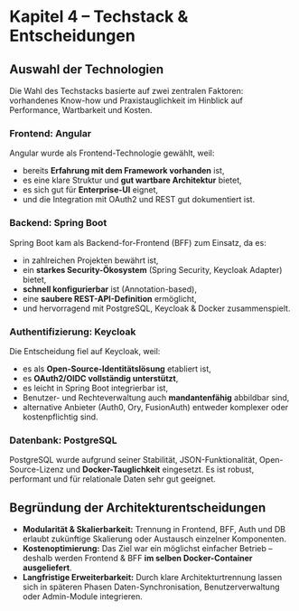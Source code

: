 # Kapitel 4 – Techstack & Entscheidungen

## Auswahl der Technologien

Die Wahl des Techstacks basierte auf zwei zentralen Faktoren: vorhandenes Know-how und Praxistauglichkeit im Hinblick auf Performance, Wartbarkeit und Kosten.

### Frontend: Angular
Angular wurde als Frontend-Technologie gewählt, weil:
- bereits **Erfahrung mit dem Framework vorhanden** ist,
- es eine klare Struktur und **gut wartbare Architektur** bietet,
- es sich gut für **Enterprise-UI** eignet,
- und die Integration mit OAuth2 und REST gut dokumentiert ist.

### Backend: Spring Boot
Spring Boot kam als Backend-for-Frontend (BFF) zum Einsatz, da es:
- in zahlreichen Projekten bewährt ist,
- ein **starkes Security-Ökosystem** (Spring Security, Keycloak Adapter) bietet,
- **schnell konfigurierbar** ist (Annotation-based),
- eine **saubere REST-API-Definition** ermöglicht,
- und hervorragend mit PostgreSQL, Keycloak & Docker zusammenspielt.

### Authentifizierung: Keycloak
Die Entscheidung fiel auf Keycloak, weil:
- es als **Open-Source-Identitätslösung** etabliert ist,
- es **OAuth2/OIDC vollständig unterstützt**,
- es leicht in Spring Boot integrierbar ist,
- Benutzer- und Rechteverwaltung auch **mandantenfähig** abbildbar sind,
- alternative Anbieter (Auth0, Ory, FusionAuth) entweder komplexer oder kostenpflichtig sind.

### Datenbank: PostgreSQL
PostgreSQL wurde aufgrund seiner Stabilität, JSON-Funktionalität, Open-Source-Lizenz und **Docker-Tauglichkeit** eingesetzt. Es ist robust, performant und für relationale Daten sehr gut geeignet.

## Begründung der Architekturentscheidungen

- **Modularität & Skalierbarkeit:** Trennung in Frontend, BFF, Auth und DB erlaubt zukünftige Skalierung oder Austausch einzelner Komponenten.
- **Kostenoptimierung:** Das Ziel war ein möglichst einfacher Betrieb – deshalb werden Frontend & BFF **im selben Docker-Container ausgeliefert**.
- **Langfristige Erweiterbarkeit:** Durch klare Architekturtrennung lassen sich in späteren Phasen Daten-Synchronisation, Benutzerverwaltung oder Admin-Module integrieren.
